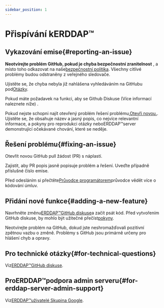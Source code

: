 ```yaml
---
sidebar_position: 1
---
```


# Přispívání kERDDAP™
## Vykazování emise{#reporting-an-issue} 
 **Neotvírejte problém GitHub, pokud je chyba bezpečnostní zranitelnost** , a místo toho odkazovat na naše[bezpečnostní politika](https://github.com/erddap/erddap?tab=security-ov-file). Všechny citlivé problémy budou odstraněny z veřejného sledovače.

Ujistěte se, že chyba nebyla již nahlášena vyhledáváním na GitHubu pod[Otázky](https://github.com/ERDDAP/erddap/issues).

Pokud máte požadavek na funkci, aby se Github Diskuse (Více informací naleznete níže) .

Pokud nejste schopni najít otevřený problém řešení problému,[Otevři novou.](https://github.com/ERDDAP/erddap/issues/new). Ujistěte se, že obsahuje název a jasný popis, co nejvíce relevantní informace, a pokyny pro reprodukci otázky neboERDDAP™server demonstrující očekávané chování, které se neděje.
## Řešení problému{#fixing-an-issue} 
Otevřít novou GitHub pull žádost (PR) s náplastí.

Zajistit, aby PR popis jasně popisuje problém a řešení. Uveďte případně příslušné číslo emise.

Před odesláním si přečtěte[Průvodce programátorem](/docs/contributing/programmer-guide)průvodce vědět více o kódování úmluv.
## Přidání nové funkce{#adding-a-new-feature} 
Navrhněte změnu[ERDDAP™GitHub diskuse](https://github.com/ERDDAP/erddap/discussions)a začít psát kód. Před vytvořením GitHub diskuse, by mohlo být užitečné přečíst[pokyny](https://github.com/ERDDAP/erddap/discussions/93#discussion-4920427).

Neotvírejte problém na GitHub, dokud jste neshromažďovali pozitivní zpětnou vazbu o změně. Problémy s GitHub jsou primárně určeny pro hlášení chyb a opravy.
## Pro technické otázky{#for-technical-questions} 
Viz[ERDDAP™GitHub diskuse](https://github.com/ERDDAP/erddap/discussions).
## ProERDDAP™podpora admin serveru{#for-erddap-server-admin-support} 
Viz[ERDDAP™uživatelé Skupina Google](https://groups.google.com/g/erddap).
